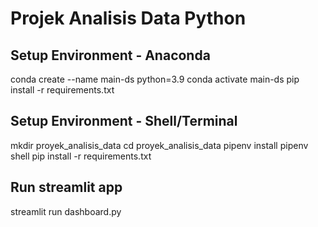 # Projek Analisis Data Python


## Setup Environment - Anaconda

conda create --name main-ds python=3.9
conda activate main-ds
pip install -r requirements.txt

## Setup Environment - Shell/Terminal

mkdir proyek_analisis_data
cd proyek_analisis_data
pipenv install
pipenv shell
pip install -r requirements.txt

## Run streamlit app

streamlit run dashboard.py
